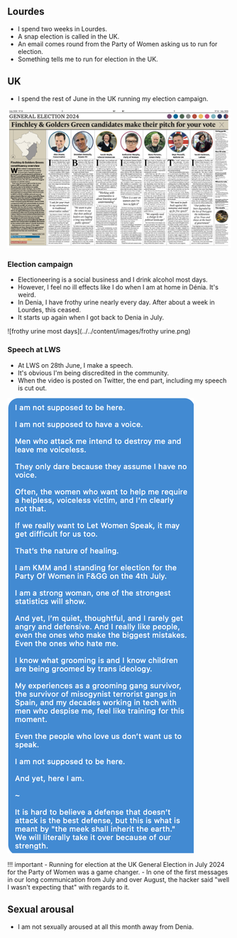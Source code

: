 ## Lourdes

- I spend two weeks in Lourdes.
- A snap election is called in the UK.
- An email comes round from the Party of Women asking us to run for election.
- Something tells me to run for election in the UK.

## UK

- I spend the rest of June in the UK running my election campaign.

![Barnet post](../../content/documents/barnet-post.png)

### Election campaign

- Electioneering is a social business and I drink alcohol most days.
- However, I feel no ill effects like I do when I am at home in Dénia. It's weird.
- In Denia, I have frothy urine nearly every day. After about a week in Lourdes, this ceased.
- It starts up again when I got back to Denia in July.

![frothy urine most days](../../content/images/frothy urine.png)

### Speech at LWS

- At LWS on 28th June, I make a speech.
- It's obvious I'm being discredited in the community.
- When the video is posted on Twitter, the end part, including my speech is cut out.

![my speech](../../content/documents/speeches/my-speech.png)

!!! important
    - Running for election at the UK General Election in July 2024 for the Party of Women was a game changer.
    - In one of the first messages in our long communication from July and over August, the hacker said "well I wasn't expecting that" with regards to it.

## Sexual arousal

- I am not sexually aroused at all this month away from Denia.
